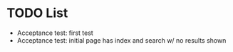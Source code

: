 # TODO List

* Acceptance test: first test
* Acceptance test: initial page has index and search w/ no results shown
